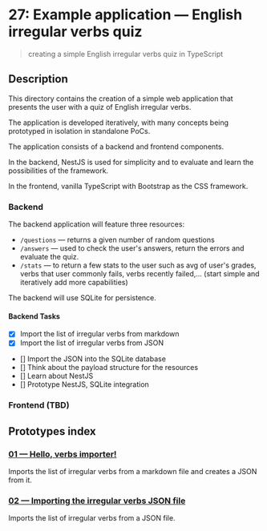 # 27: Example application &mdash; English irregular verbs quiz
> creating a simple English irregular verbs quiz in TypeScript

## Description

This directory contains the creation of a simple web application that presents the user with a quiz of English irregular verbs.

The application is developed iteratively, with many concepts being prototyped in isolation in standalone PoCs.

The application consists of a backend and frontend components.

In the backend, NestJS is used for simplicity and to evaluate and learn the possibilities of the framework.

In the frontend, vanilla TypeScript with Bootstrap as the CSS framework.

### Backend

The backend application will feature three resources:
+ `/questions` &mdash; returns a given number of random questions
+ `/answers` &mdash; used to check the user's answers, return the errors and evaluate the quiz.
+ `/stats` &mdash; to return a few stats to the user such as avg of user's grades, verbs that user commonly fails, verbs recently failed,... (start simple and iteratively add more capabilities)

The backend will use SQLite for persistence.

#### Backend Tasks

- [X] Import the list of irregular verbs from markdown
- [X] Import the list of irregular verbs from JSON
- [] Import the JSON into the SQLite database
- [] Think about the payload structure for the resources
- [] Learn about NestJS
- [] Prototype NestJS, SQLite integration

### Frontend (TBD)

## Prototypes index

### [01 &mdash; Hello, verbs importer!](01-hello-verbs-importer)
Imports the list of irregular verbs from a markdown file and creates a JSON from it.

### [02 &mdash; Importing the irregular verbs JSON file](02-hello-json-importer)
Imports the list of irregular verbs from a JSON file.

